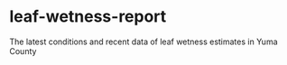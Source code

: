 # leaf-wetness-report
The latest conditions and recent data of leaf wetness estimates in Yuma County

